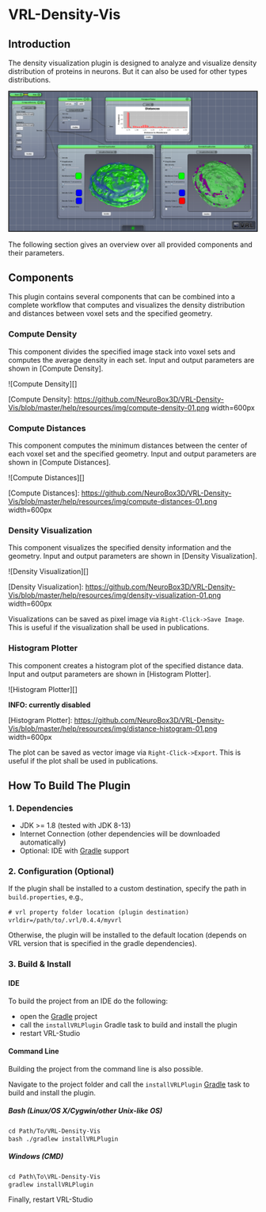 VRL-Density-Vis
===============

## Introduction ##

The density visualization plugin is designed to analyze and visualize density distribution of proteins in neurons. But it can also be used for other types distributions.

![Screenshot](https://github.com/NeuroBox3D/VRL-Density-Vis/blob/master/help/resources/img/overview-01.png)

The following section gives an overview over all provided components and their parameters.

## Components ##

This plugin contains several components that can be combined into a complete workflow that computes and visualizes the density distribution and distances between voxel sets and the specified geometry.

### Compute Density ###

This component divides the specified image stack into voxel sets and computes the average density in each set. Input and output parameters are shown in [Compute Density].

![Compute Density][]

[Compute Density]: https://github.com/NeuroBox3D/VRL-Density-Vis/blob/master/help/resources/img/compute-density-01.png width=600px

### Compute Distances ###

This component computes the minimum distances between the center of each voxel set and the specified geometry. Input and output parameters are shown in [Compute Distances].

![Compute Distances][]

[Compute Distances]: https://github.com/NeuroBox3D/VRL-Density-Vis/blob/master/help/resources/img/compute-distances-01.png width=600px


### Density Visualization ###

This component visualizes the specified density information and the geometry. Input and output parameters are shown in [Density Visualization].

![Density Visualization][]

[Density Visualization]: https://github.com/NeuroBox3D/VRL-Density-Vis/blob/master/help/resources/img/density-visualization-01.png width=600px

Visualizations can be saved as pixel image via `Right-Click->Save Image`. This is useful if the visualization shall be used in publications.

### Histogram Plotter ###

This component creates a histogram plot of the specified distance data. Input and output parameters are shown in [Histogram Plotter].

![Histogram Plotter][]

**INFO: currently disabled**

[Histogram Plotter]: https://github.com/NeuroBox3D/VRL-Density-Vis/blob/master/help/resources/img/distance-histogram-01.png width=600px

The plot can be saved as vector image via `Right-Click->Export`. This is useful if the plot shall be used in publications.

## How To Build The Plugin

### 1. Dependencies

- JDK >= 1.8 (tested with JDK 8-13)
- Internet Connection (other dependencies will be downloaded automatically)
- Optional: IDE with [Gradle](http://www.gradle.org/) support


### 2. Configuration (Optional)

If the plugin shall be installed to a custom destination, specify the path in `build.properties`, e.g.,
    
    # vrl property folder location (plugin destination)
    vrldir=/path/to/.vrl/0.4.4/myvrl
    
Otherwise, the plugin will be installed to the default location (depends on VRL version that is specified in the gradle dependencies).

### 3. Build & Install

#### IDE

To build the project from an IDE do the following:

- open the  [Gradle](http://www.gradle.org/) project
- call the `installVRLPlugin` Gradle task to build and install the plugin
- restart VRL-Studio

#### Command Line

Building the project from the command line is also possible.

Navigate to the project folder and call the `installVRLPlugin` [Gradle](http://www.gradle.org/)
task to build and install the plugin.

##### Bash (Linux/OS X/Cygwin/other Unix-like OS)

    cd Path/To/VRL-Density-Vis
    bash ./gradlew installVRLPlugin
    
##### Windows (CMD)

    cd Path\To\VRL-Density-Vis
    gradlew installVRLPlugin

Finally, restart VRL-Studio
